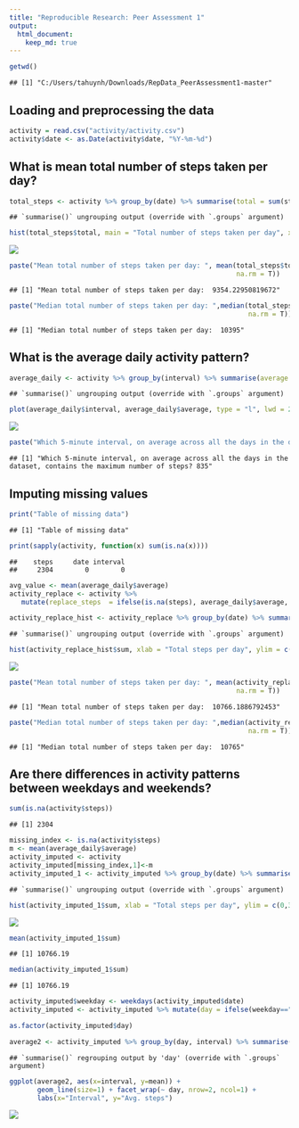 ```yaml
---
title: "Reproducible Research: Peer Assessment 1"
output: 
  html_document:
    keep_md: true
---
```



```r
getwd()
```

```
## [1] "C:/Users/tahuynh/Downloads/RepData_PeerAssessment1-master"
```



## Loading and preprocessing the data


```r
activity = read.csv("activity/activity.csv")
activity$date <- as.Date(activity$date, "%Y-%m-%d")
```


## What is mean total number of steps taken per day?

```r
total_steps <- activity %>% group_by(date) %>% summarise(total = sum(steps, na.rm = T))
```

```
## `summarise()` ungrouping output (override with `.groups` argument)
```

```r
hist(total_steps$total, main = "Total number of steps taken per day", xlab = "Total steps taken per day", ylim = c(0, 30), breaks = 20)
```

![](PA1_template_files/figure-html/unnamed-chunk-3-1.png)<!-- -->



```r
paste("Mean total number of steps taken per day: ", mean(total_steps$total,
                                                         na.rm = T))
```

```
## [1] "Mean total number of steps taken per day:  9354.22950819672"
```

```r
paste("Median total number of steps taken per day: ",median(total_steps$total, 
                                                            na.rm = T))
```

```
## [1] "Median total number of steps taken per day:  10395"
```



## What is the average daily activity pattern?


```r
average_daily <- activity %>% group_by(interval) %>% summarise(average = mean(steps, na.rm = T))
```

```
## `summarise()` ungrouping output (override with `.groups` argument)
```


```r
plot(average_daily$interval, average_daily$average, type = "l", lwd = 2, xlab="Interval", ylab="Average number of steps", main="Average number of steps taken, averaged across all days")
```

![](PA1_template_files/figure-html/unnamed-chunk-6-1.png)<!-- -->



```r
paste("Which 5-minute interval, on average across all the days in the dataset, contains the maximum number of steps?", average_daily[which.max(average_daily$average), ]$interval)
```

```
## [1] "Which 5-minute interval, on average across all the days in the dataset, contains the maximum number of steps? 835"
```



## Imputing missing values

```r
print("Table of missing data")
```

```
## [1] "Table of missing data"
```

```r
print(sapply(activity, function(x) sum(is.na(x))))
```

```
##    steps     date interval 
##     2304        0        0
```



```r
avg_value <- mean(average_daily$average)
activity_replace <- activity %>%
   mutate(replace_steps  = ifelse(is.na(steps), average_daily$average, steps))

activity_replace_hist <- activity_replace %>% group_by(date) %>% summarise(sum = sum(steps))
```

```
## `summarise()` ungrouping output (override with `.groups` argument)
```

```r
hist(activity_replace_hist$sum, xlab = "Total steps per day", ylim = c(0,30), main = "Total number of steps taken each day", , breaks = 20)
```

![](PA1_template_files/figure-html/unnamed-chunk-9-1.png)<!-- -->

```r
paste("Mean total number of steps taken per day: ", mean(activity_replace_hist$sum,
                                                         na.rm = T))
```

```
## [1] "Mean total number of steps taken per day:  10766.1886792453"
```

```r
paste("Median total number of steps taken per day: ",median(activity_replace_hist$sum, 
                                                            na.rm = T))
```

```
## [1] "Median total number of steps taken per day:  10765"
```



## Are there differences in activity patterns between weekdays and weekends?


```r
sum(is.na(activity$steps))
```

```
## [1] 2304
```


```r
missing_index <- is.na(activity$steps)
m <- mean(average_daily$average)
activity_imputed <- activity
activity_imputed[missing_index,1]<-m
activity_imputed_1 <- activity_imputed %>% group_by(date) %>% summarise(sum = sum(steps))
```

```
## `summarise()` ungrouping output (override with `.groups` argument)
```

```r
hist(activity_imputed_1$sum, xlab = "Total steps per day", ylim = c(0,30), main = "Total number of steps taken each day")
```

![](PA1_template_files/figure-html/unnamed-chunk-12-1.png)<!-- -->

```r
mean(activity_imputed_1$sum)
```

```
## [1] 10766.19
```

```r
median(activity_imputed_1$sum)
```

```
## [1] 10766.19
```






```r
activity_imputed$weekday <- weekdays(activity_imputed$date)
activity_imputed <- activity_imputed %>% mutate(day = ifelse(weekday=="Saturday" | weekday=="Sunday", "Weekend", "Weekday"))
```


```r
as.factor(activity_imputed$day)
```


```r
average2 <- activity_imputed %>% group_by(day, interval) %>% summarise(mean = mean(steps))
```

```
## `summarise()` regrouping output by 'day' (override with `.groups` argument)
```

```r
ggplot(average2, aes(x=interval, y=mean)) + 
       geom_line(size=1) + facet_wrap(~ day, nrow=2, ncol=1) +
       labs(x="Interval", y="Avg. steps") 
```

![](PA1_template_files/figure-html/unnamed-chunk-15-1.png)<!-- -->
